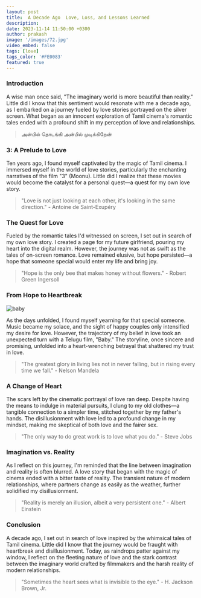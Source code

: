 ```yaml
---
layout: post
title:  A Decade Ago  Love, Loss, and Lessons Learned
description: 
date: 2023-11-14 11:50:00 +0300
author: prakash
image: '/images/72.jpg'
video_embed: false
tags: [love]
tags_color: '#FE0083'
featured: true
---
```



### Introduction 
A wise man once said, "The imaginary world is more beautiful than reality." Little did I know that this sentiment would resonate with me a decade ago, as I embarked on a journey fueled by love stories portrayed on the silver screen. What began as an innocent exploration of Tamil cinema's romantic tales ended with a profound shift in my perception of love and relationships.

>அன்பில் தொடங்கி அன்பில் முடிக்கிறேன்

### 3: A Prelude to Love
Ten years ago, I found myself captivated by the magic of Tamil cinema. I immersed myself in the world of love stories, particularly the enchanting narratives of the film "3" (Moonu). Little did I realize that these movies would become the catalyst for a personal quest—a quest for my own love story.

> "Love is not just looking at each other, it's looking in the same direction." - Antoine de Saint-Exupéry

### The Quest for Love
Fueled by the romantic tales I'd witnessed on screen, I set out in search of my own love story. I created a page for my future girlfriend, pouring my heart into the digital realm. However, the journey was not as swift as the tales of on-screen romance. Love remained elusive, but hope persisted—a hope that someone special would enter my life and bring joy.

> "Hope is the only bee that makes honey without flowers." - Robert Green Ingersoll

### From Hope to Heartbreak

![baby]({{site.baseurl}}/images/32.jpg)

As the days unfolded, I found myself yearning for that special someone. Music became my solace, and the sight of happy couples only intensified my desire for love. However, the trajectory of my belief in love took an unexpected turn with a Telugu film, "Baby." The storyline, once sincere and promising, unfolded into a heart-wrenching betrayal that shattered my trust in love.

> "The greatest glory in living lies not in never falling, but in rising every time we fall." - Nelson Mandela

### A Change of Heart
The scars left by the cinematic portrayal of love ran deep. Despite having the means to indulge in material pursuits, I clung to my old clothes—a tangible connection to a simpler time, stitched together by my father's hands. The disillusionment with love led to a profound change in my mindset, making me skeptical of both love and the fairer sex.

> "The only way to do great work is to love what you do." - Steve Jobs

### Imagination vs. Reality
As I reflect on this journey, I'm reminded that the line between imagination and reality is often blurred. A love story that began with the magic of cinema ended with a bitter taste of reality. The transient nature of modern relationships, where partners change as easily as the weather, further solidified my disillusionment.

> "Reality is merely an illusion, albeit a very persistent one." - Albert Einstein

### Conclusion
A decade ago, I set out in search of love inspired by the whimsical tales of Tamil cinema. Little did I know that the journey would be fraught with heartbreak and disillusionment. Today, as raindrops patter against my window, I reflect on the fleeting nature of love and the stark contrast between the imaginary world crafted by filmmakers and the harsh reality of modern relationships.

> "Sometimes the heart sees what is invisible to the eye." - H. Jackson Brown, Jr.
